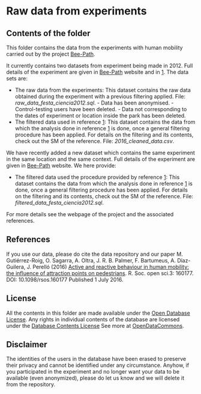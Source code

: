 Raw data from experiments
====================

## Contents of the folder

This folder contains the data from the experiments with human mobility carried out by the project [Bee-Path](http://bee-path.net/?lang=en).

It currently contains two datasets from experiment being made in 2012. Full details of the experiment are given in [Bee-Path](http://bee-path.net/?lang=en) website and in [1](http://dx.doi.org/10.1098/rsos.160177). The data sets are:

  - The raw data from the experiments: This dataset contains the raw data obtained during the experiment with a previous filtering applied. File: *raw_data_festa_ciencia2012.sql*.
		- Data has been anonymised.
		- Control-testing users have been deleted.
		- Data not corresponding to the dates of experiment or location inside the park has been deleted.
  - The filtered data used in reference [1](http://dx.doi.org/10.1098/rsos.160177): This dataset contains the data from which the analysis done in reference [1](http://dx.doi.org/10.1098/rsos.160177) is done, once a general filtering procedure has been applied. For details on the filtering and its contents, check out the SM of the reference. File: *2016_cleaned_data.csv*.
  
We have recently added a new dataset which contains the same experiment in the same location and the same context. Full details of the experiment are given in [Bee-Path](http://bee-path.net/?lang=en) website. We here provide:

  - The filtered data used the procedure provided by reference [1](http://dx.doi.org/10.1098/rsos.160177): This dataset contains the data from which the analysis done in reference [1](http://dx.doi.org/10.1098/rsos.160177) is done, once a general filtering procedure has been applied. For details on the filtering and its contents, check out the SM of the reference. File: *filtered_data_festa_ciencia2012.sql*.

For more details see the webpage of the project and the associated references.

## References

If you use our data, please do cite the data repository and our paper M. Gutiérrez-Roig, O. Sagarra, A. Oltra, J. R. B. Palmer, F. Bartumeus, A. Díaz-Guilera, J. Perelló (2016) [Active and reactive behaviour in human mobility: the influence of attraction points on pedestrians](http://dx.doi.org/10.1098/rsos.160177). R. Soc. open sci.3: 160177. DOI: 10.1098/rsos.160177 Published 1 July 2016. 



## License

All the contents in this folder are made available under the [Open Database License](http://opendatacommons.org/licenses/odbl/1.0/).
Any rights in individual contents of the database are licensed under the [Database Contents License](http://opendatacommons.org/licenses/dbcl/1.0/)
See more at [OpenDataCommons](http://opendatacommons.org/licenses/odbl/#sthash.u3haIssr.dpuf).

## Disclaimer

The identities of the users in the database have been erased to preserve their privacy and cannot be identified under any circumstance. Anyhow, if you participated in the experiment and no longer want your data to be available (even anonymized), please do let us know and we will delete it from the repository.

